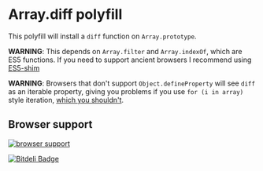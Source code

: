 Array.diff polyfill
===================

This polyfill will install a `diff` function on `Array.prototype`.

**WARNING**: This depends on `Array.filter` and `Array.indexOf`, which are ES5 functions. If you need to support ancient browsers I recommend using [ES5-shim](https://github.com/kriskowal/es5-shim)

**WARNING**: Browsers that don't support `Object.defineProperty` will see `diff` as an iterable property, giving you problems if you use `for (i in array)` style iteration, [which you shouldn't](http://stackoverflow.com/a/500531).


Browser support
---------------

[![browser support](https://ci.testling.com/Munter/Array.diff.png)](https://ci.testling.com/Munter/Array.diff)


[![Bitdeli Badge](https://d2weczhvl823v0.cloudfront.net/Munter/array.diff/trend.png)](https://bitdeli.com/free "Bitdeli Badge")

